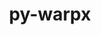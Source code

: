 ---
title: "py-warpx"
layout: cache
categories: [package, v0.20.0]
meta: {"versions": ["23.03"], "compilers": ["gcc@=11.1.0"], "oss": ["ubuntu20.04"], "platforms": ["linux"], "targets": ["ppc64le", "x86_64_v3"], "stacks": ["e4s", "e4s-power", "root"], "num_specs": 6, "num_specs_by_stack": {"root": 6, "e4s-power": 3, "e4s": 3}}
spec_details: [{"hash": "eftu2goonadmf4mzxaeis5lm2hs2v2rj", "compiler": "gcc@=11.1.0", "versions": ["23.03"], "os": "ubuntu20.04", "platform": "linux", "target": "ppc64le", "variants": ["build_system=python_pip", "+mpi"], "stacks": ["root", "e4s-power"], "size": "-", "tarball": "https://binaries.spack.io/releases/v0.20.0/build_cache/linux-ubuntu20.04-ppc64le/gcc-11.1.0/py-warpx-23.03/linux-ubuntu20.04-ppc64le-gcc-11.1.0-py-warpx-23.03-eftu2goonadmf4mzxaeis5lm2hs2v2rj.spack"}, {"hash": "7dupdwvyxmrzj6a4d62x7e5nvbdc6gd4", "compiler": "gcc@=11.1.0", "versions": ["23.03"], "os": "ubuntu20.04", "platform": "linux", "target": "ppc64le", "variants": ["build_system=python_pip", "+mpi"], "stacks": ["root", "e4s-power"], "size": "-", "tarball": "https://binaries.spack.io/releases/v0.20.0/build_cache/linux-ubuntu20.04-ppc64le/gcc-11.1.0/py-warpx-23.03/linux-ubuntu20.04-ppc64le-gcc-11.1.0-py-warpx-23.03-7dupdwvyxmrzj6a4d62x7e5nvbdc6gd4.spack"}, {"hash": "ar2azzgdlz3puy4ebyagiwfhs7wgymqn", "compiler": "gcc@=11.1.0", "versions": ["23.03"], "os": "ubuntu20.04", "platform": "linux", "target": "ppc64le", "variants": ["build_system=python_pip", "+mpi"], "stacks": ["root", "e4s-power"], "size": "-", "tarball": "https://binaries.spack.io/releases/v0.20.0/build_cache/linux-ubuntu20.04-ppc64le/gcc-11.1.0/py-warpx-23.03/linux-ubuntu20.04-ppc64le-gcc-11.1.0-py-warpx-23.03-ar2azzgdlz3puy4ebyagiwfhs7wgymqn.spack"}, {"hash": "nczolofyldzbc4tv2bahtcwc4hhtvfrp", "compiler": "gcc@=11.1.0", "versions": ["23.03"], "os": "ubuntu20.04", "platform": "linux", "target": "x86_64_v3", "variants": ["build_system=python_pip", "+mpi"], "stacks": ["e4s", "root"], "size": "-", "tarball": "https://binaries.spack.io/releases/v0.20.0/build_cache/linux-ubuntu20.04-x86_64_v3/gcc-11.1.0/py-warpx-23.03/linux-ubuntu20.04-x86_64_v3-gcc-11.1.0-py-warpx-23.03-nczolofyldzbc4tv2bahtcwc4hhtvfrp.spack"}, {"hash": "c5pd5ie2i3czoa2iu3nl63vgcus32ysc", "compiler": "gcc@=11.1.0", "versions": ["23.03"], "os": "ubuntu20.04", "platform": "linux", "target": "x86_64_v3", "variants": ["build_system=python_pip", "+mpi"], "stacks": ["e4s", "root"], "size": "-", "tarball": "https://binaries.spack.io/releases/v0.20.0/build_cache/linux-ubuntu20.04-x86_64_v3/gcc-11.1.0/py-warpx-23.03/linux-ubuntu20.04-x86_64_v3-gcc-11.1.0-py-warpx-23.03-c5pd5ie2i3czoa2iu3nl63vgcus32ysc.spack"}, {"hash": "ptbh5uuy2g7fik7zumstra43jvab6oys", "compiler": "gcc@=11.1.0", "versions": ["23.03"], "os": "ubuntu20.04", "platform": "linux", "target": "x86_64_v3", "variants": ["build_system=python_pip", "+mpi"], "stacks": ["e4s", "root"], "size": "-", "tarball": "https://binaries.spack.io/releases/v0.20.0/build_cache/linux-ubuntu20.04-x86_64_v3/gcc-11.1.0/py-warpx-23.03/linux-ubuntu20.04-x86_64_v3-gcc-11.1.0-py-warpx-23.03-ptbh5uuy2g7fik7zumstra43jvab6oys.spack"}]
---